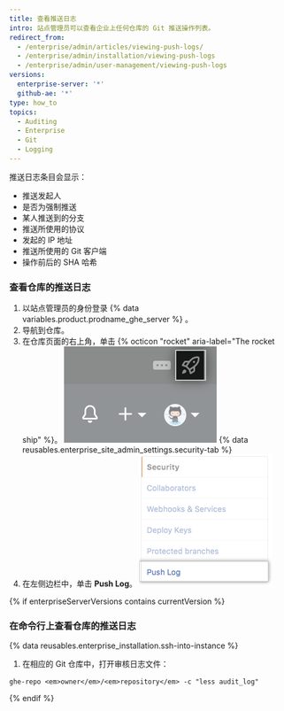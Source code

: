 ```yaml
---
title: 查看推送日志
intro: 站点管理员可以查看企业上任何仓库的 Git 推送操作列表。
redirect_from:
  - /enterprise/admin/articles/viewing-push-logs/
  - /enterprise/admin/installation/viewing-push-logs
  - /enterprise/admin/user-management/viewing-push-logs
versions:
  enterprise-server: '*'
  github-ae: '*'
type: how_to
topics:
  - Auditing
  - Enterprise
  - Git
  - Logging
---
```


推送日志条目会显示：

- 推送发起人
- 是否为强制推送
- 某人推送到的分支
- 推送所使用的协议
- 发起的 IP 地址
- 推送所使用的 Git 客户端
- 操作前后的 SHA 哈希

### 查看仓库的推送日志

1. 以站点管理员的身份登录 {% data variables.product.prodname_ghe_server %} 。
1. 导航到仓库。
1. 在仓库页面的右上角，单击
{% octicon "rocket" aria-label="The rocket ship" %}。
    ![用于访问站点管理员设置的火箭图标](/assets/images/enterprise/site-admin-settings/access-new-settings.png)
{% data reusables.enterprise_site_admin_settings.security-tab %}
4. 在左侧边栏中，单击 **Push Log**。 ![Push Log 选项卡](/assets/images/enterprise/site-admin-settings/push-log-tab.png)

{% if enterpriseServerVersions contains currentVersion %}
### 在命令行上查看仓库的推送日志

{% data reusables.enterprise_installation.ssh-into-instance %}
1. 在相应的 Git 仓库中，打开审核日志文件：
  ```shell
  ghe-repo <em>owner</em>/<em>repository</em> -c "less audit_log"
  ```
{% endif %}
